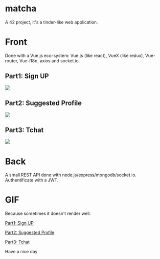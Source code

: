 # matcha
A 42 project, it's a tinder-like web application.

# Front
Done with a Vue.js eco-system: Vue.js (like react), VueX (like redux), Vue-router, Vue-i18n, axios and socket.io.

## Part1: Sign UP
![](https://media.giphy.com/media/3og0IvHpwHQbrCA4GA/giphy.gif)

## Part2: Suggested Profile
![](https://media.giphy.com/media/3og0IA08kl1UPuPoWI/giphy.gif)

## Part3: Tchat
![](https://media.giphy.com/media/3og0IIXN5Ta4eU45q0/giphy.gif)

# Back

A small REST API done with node.js/express/mongodb/socket.io.
Authentificate with a JWT.

# GIF
Because sometimes it doesn't render well.

[Part1: Sign UP](https://media.giphy.com/media/3og0IvHpwHQbrCA4GA/giphy.gif)

[Part2: Suggested Profile](https://media.giphy.com/media/3og0IA08kl1UPuPoWI/giphy.gif)

[Part3: Tchat](https://media.giphy.com/media/3og0IIXN5Ta4eU45q0/giphy.gif)

Have a nice day
